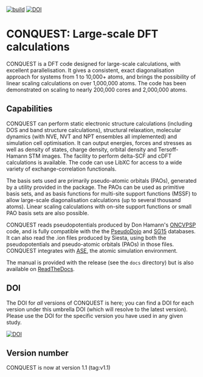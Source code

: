 [![build](https://github.com/OrderN/CONQUEST-release/actions/workflows/makefile.yml/badge.svg?branch=develop)](https://github.com/OrderN/CONQUEST-release/actions/workflows/makefile.yml?query=branch%3Adevelop)
[![DOI](https://zenodo.org/badge/DOI/10.5281/zenodo.3943720.svg)](https://doi.org/10.5281/zenodo.3943720)

# CONQUEST: Large-scale DFT calculations

CONQUEST is a DFT code designed for large-scale calculations, with
excellent parallelisation.  It gives a consistent, exact
diagonalisation approach for systems from 1 to 10,000+ atoms, and
brings the possibility of linear scaling calculations on over
1,000,000 atoms.  The code has been demonstrated on scaling to nearly
200,000 cores and 2,000,000 atoms.

## Capabilities

CONQUEST can perform static electronic structure calculations
(including DOS and band structure calculations), structural
relaxation, molecular dynamics (with NVE, NVT and NPT ensembles all
implemented) and simulation cell optimisation.  It can output energies, forces and stresses as well as
density of states, charge density, orbital density and Tersoff-Hamann
STM images.  The facility to perform delta-SCF and cDFT calculations
is available.  The code can use LibXC for access to a wide variety of
exchange-correlation functionals.

The basis sets used are primarily pseudo-atomic orbitals (PAOs), generated by
a utility provided in the package.  The PAOs can be used as primitive
basis sets, and as basis functions for multi-site support functions (MSSF)
to allow large-scale diagonalisation calculations (up to several
thousand atoms).  Linear scaling calculations with on-site support
functions or small PAO basis sets are also possible.

CONQUEST reads pseudopotentials produced by Don Hamann's
[ONCVPSP](http://www.mat-simresearch.com) code, and is fully
compatible with the the [PseudoDojo](http://www.pseudo-dojo.org) 
and [SG15](http://www.quantum-simulation.org/potentials/sg15_oncv/)
databases. It can also read the .ion
files produced by Siesta, using both the pseudopotentials and
pseudo-atomic orbitals (PAOs) in those files.  CONQUEST integrates with
[ASE](https://wiki.fysik.dtu.dk/ase/index.html), the atomic simulation environment.

The manual is provided with the release (see the ``docs`` directory)
but is also available on
[ReadTheDocs](https://conquest.readthedocs.io/en/latest/). 

## DOI

The DOI for *all* versions of CONQUEST is here; you can find a DOI for each version 
under this umbrella DOI (which will resolve to the latest version).  Please use the 
DOI for the specific version you have used in any given study.

[![DOI](https://zenodo.org/badge/DOI/10.5281/zenodo.3943720.svg)](https://doi.org/10.5281/zenodo.3943720)

## Version number

CONQUEST is now at version 1.1 (tag:v1.1)
